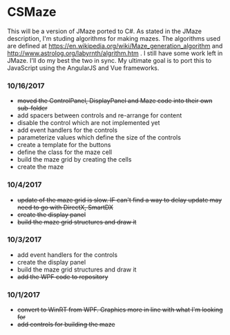 # CSMaze
This will be a version of JMaze ported to C#. As stated in the JMaze description, I'm studing algorithms for making mazes. The algorithms used 
are defined at  https://en.wikipedia.org/wiki/Maze_generation_algorithm and  http://www.astrolog.org/labyrnth/algrithm.htm .  I still have some
work left in JMaze. I'll do my best the two in sync.  My ultimate goal is to port this to JavaScript using the AngularJS and Vue frameworks.

### 10/16/2017
* ~~moved the ControlPanel, DisplayPanel and Maze code into their own sub-folder~~
* add spacers between controls and re-arrange for content
* disable the control which are not implemented yet
* add event handlers for the controls
* parameterize values which define the size of the controls
* create a template for the buttons
* define the class for the maze cell
* build the maze grid by creating the cells
* create the maze

### 10/4/2017
* ~~update of the maze grid is slow.  IF can't find a way to delay update may need to go with DirectX, SmartDX~~
* ~~create the display panel~~
* ~~build the maze grid structures and draw it~~
### 10/3/2017
* add event handlers for the controls
* create the display panel
* build the maze grid structures and draw it
* ~~add the WPF code to repository~~

### 10/1/2017
* ~~convert to WinRT from WPF.  Graphics more in line with what I'm looking for~~
* ~~add controls for building the maze~~

